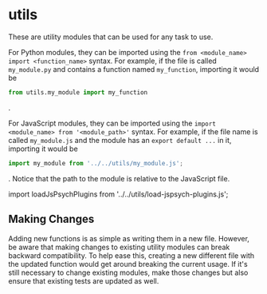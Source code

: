 # utils

These are utility modules that can be used for any task to use.

For Python modules, they can be imported using the `from <module_name> import <function_name>` syntax. For example, if the file is called `my_module.py` and contains a function named `my_function`, importing it would be

```py
from utils.my_module import my_function
```

.

For JavaScript modules, they can be imported using the `import <module_name> from '<module_path>'` syntax. For example, if the file name is called `my_module.js` and the module has an `export default ...` in it, importing it would be

```js
import my_module from '../../utils/my_module.js';
```

. Notice that the path to the module is relative to the JavaScript file.

import loadJsPsychPlugins from '../../utils/load-jspsych-plugins.js';

## Making Changes

Adding new functions is as simple as writing them in a new file. However, be aware that making changes to existing utility modules can break backward compatibility. To help ease this, creating a new different file with the updated function would get around breaking the current usage. If it's still necessary to change existing modules, make those changes but also ensure that existing tests are updated as well.
